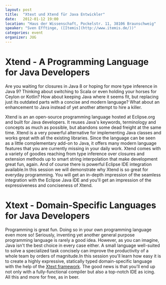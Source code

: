 ```yaml
---
layout: post
title:  "Xtext und Xtend für Java Entwickler"
date:   2012-01-12 19:00
location: "Haus der Wissenschaft, Pockelstr. 11, 38106 Braunschweig"
speaker: "Sven Efftinge, ([Itemis](http://www.itemis.de/))"
categories: event
organizer: JUG
---
```

# Xtend - A Programming Language for Java Developers

Are you waiting for closures in Java 8 or hoping for more type inference in Java 9? Thinking about switching to Scala
or even holding your horses for Ceylon or Kotlin? How about keeping Java where it seems fit, but replacing just its
outdated parts with a concise and modern language? What about an enhancement to Java instead of yet another attempt to
hire a killer.

Xtend is an an open-source programming language hosted at Eclipse.org and built for Java developers. It reuses Java's
keywords, terminology and concepts as much as possible, but abandons some dead freight at the same time.
Xtend is a very powerful alternative for implementing Java classes and works great with all the existing libraries.
Since the language can be seen as a little complementary add-on to Java, it offers many modern language features that
you are currently missing in your daily work. Xtend comes with a variety of goodies reaching from type inference over
closures and extension methods up to smart string interpolation that make development great fun, again. And of course
there is powerful Eclipse IDE integration available.In this session we will demonstrate why Xtend is so great for
everyday programming. You will get an in-depth impression of the seamless integration with the Eclipse Java IDE and
you'll get an impression of the expressiveness and conciseness of Xtend.

# Xtext - Domain-Specific Languages for Java Developers

Programming is great fun. Doing so in your own programming language even more so! Seriously, inventing yet another
general purpose programming language is rarely a good idea. However, as you can imagine, Java isn't the best choice in
every case either. A small language well-suited to solve a specialized task concisely can improve the productivity of a
whole team by orders of magnitude.In this session you'll learn how easy it is to create a highly expressive, statically
typed domain-specific language with the help of the [Xtext framework](http://www.xtext.org). The good news is that
you'll end up not only with a fully-functional compiler but also a top-notch IDE as icing.
All this and more for free, as in beer.
